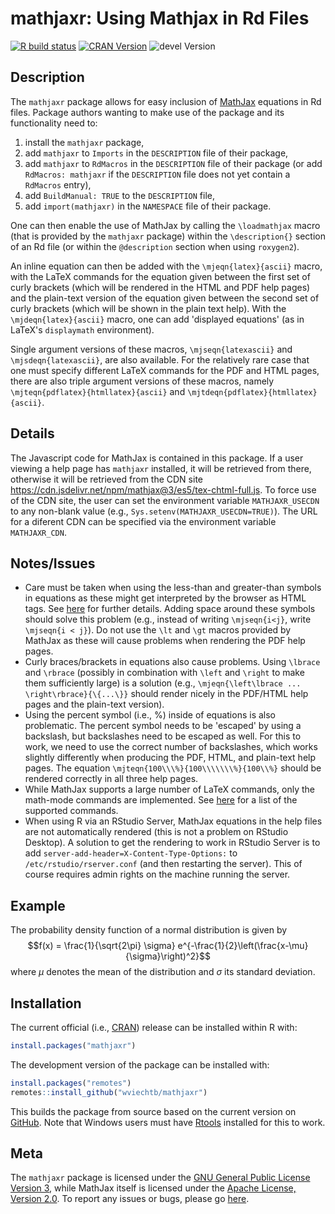 mathjaxr: Using Mathjax in Rd Files
===================================

[![R build status](https://github.com/wviechtb/mathjaxr/workflows/R-CMD-check/badge.svg)](https://github.com/wviechtb/mathjaxr/actions)
[![CRAN Version](https://www.r-pkg.org/badges/version/mathjaxr)](https://cran.r-project.org/package=mathjaxr)
![devel Version](https://img.shields.io/badge/devel-1.7--1-brightgreen.svg)

## Description

The `mathjaxr` package allows for easy inclusion of [MathJax](https://www.mathjax.org/) equations in Rd files. Package authors wanting to make use of the package and its functionality need to:

1. install the `mathjaxr` package,
2. add `mathjaxr` to `Imports` in the `DESCRIPTION` file of their package,
3. add `mathjaxr` to `RdMacros` in the `DESCRIPTION` file of their package (or add `RdMacros: mathjaxr` if the `DESCRIPTION` file does not yet contain a `RdMacros` entry),
4. add `BuildManual: TRUE` to the `DESCRIPTION` file,
5. add `import(mathjaxr)` in the `NAMESPACE` file of their package.

One can then enable the use of MathJax by calling the `\loadmathjax` macro (that is provided by the `mathjaxr` package) within the `\description{}` section of an Rd file (or within the `@description` section when using `roxygen2`).

An inline equation can then be added with the `\mjeqn{latex}{ascii}` macro, with the LaTeX commands for the equation given between the first set of curly brackets (which will be rendered in the HTML and PDF help pages) and the plain-text version of the equation given between the second set of curly brackets (which will be shown in the plain text help). With the `\mjdeqn{latex}{ascii}` macro, one can add 'displayed equations' (as in LaTeX's `displaymath` environment).

Single argument versions of these macros, `\mjseqn{latexascii}` and `\mjsdeqn{latexascii}`, are also available. For the relatively rare case that one must specify different LaTeX commands for the PDF and HTML pages, there are also triple argument versions of these macros, namely `\mjteqn{pdflatex}{htmllatex}{ascii}` and `\mjtdeqn{pdflatex}{htmllatex}{ascii}`.

## Details

The Javascript code for MathJax is contained in this package. If a user viewing a help page has `mathjaxr` installed, it will be retrieved from there, otherwise it will be retrieved from the CDN site https://cdn.jsdelivr.net/npm/mathjax@3/es5/tex-chtml-full.js. To force use of the CDN site, the user can set the environment variable `MATHJAXR_USECDN` to any non-blank value (e.g., `Sys.setenv(MATHJAXR_USECDN=TRUE)`). The URL for a diferent CDN can be specified via the environment variable `MATHJAXR_CDN`.

## Notes/Issues

- Care must be taken when using the less-than and greater-than symbols in equations as these might get interpreted by the browser as HTML tags. See [here](https://docs.mathjax.org/en/latest/input/tex/html.html) for further details. Adding space around these symbols should solve this problem (e.g., instead of writing `\mjseqn{i<j}`, write `\mjseqn{i < j}`). Do not use the `\lt` and `\gt` macros provided by MathJax as these will cause problems when rendering the PDF help pages.
- Curly braces/brackets in equations also cause problems. Using `\lbrace` and `\rbrace` (possibly in combination with `\left` and `\right` to make them sufficiently large) is a solution (e.g., `\mjeqn{\left\lbrace ... \right\rbrace}{\{...\}}` should render nicely in the PDF/HTML help pages and the plain-text version).
- Using the percent symbol (i.e., %) inside of equations is also problematic. The percent symbol needs to be 'escaped' by using a backslash, but backslashes need to be escaped as well. For this to work, we need to use the correct number of backslashes, which works slightly differently when producing the PDF, HTML, and plain-text help pages. The equation `\mjteqn{100\\\%}{100\\\\\\\%}{100\\%}` should be rendered correctly in all three help pages.
- While MathJax supports a large number of LaTeX commands, only the math-mode commands are implemented. See [here](https://docs.mathjax.org/en/latest/input/tex/macros/index.html) for a list of the supported commands.
- When using R via an RStudio Server, MathJax equations in the help files are not automatically rendered (this is not a problem on RStudio Desktop). A solution to get the rendering to work in RStudio Server is to add `server-add-header=X-Content-Type-Options:` to `/etc/rstudio/rserver.conf` (and then restarting the server). This of course requires admin rights on the machine running the server.

## Example

The probability density function of a normal distribution is given by $$f(x) = \frac{1}{\sqrt{2\pi} \sigma} e^{-\frac{1}{2}\left(\frac{x-\mu}{\sigma}\right)^2}$$ where $\mu$ denotes the mean of the distribution and $\sigma$ its standard deviation.

## Installation

The current official (i.e., [CRAN](https://cran.r-project.org/package=mathjaxr)) release can be installed within R with:

```r
install.packages("mathjaxr")
```

The development version of the package can be installed with:

```r
install.packages("remotes")
remotes::install_github("wviechtb/mathjaxr")
```

This builds the package from source based on the current version on [GitHub](https://github.com/wviechtb/mathjaxr). Note that Windows users must have [Rtools](https://cran.r-project.org/bin/windows/Rtools/rtools40.html) installed for this to work.

## Meta

The `mathjaxr` package is licensed under the [GNU General Public License Version 3](https://www.gnu.org/licenses/gpl-3.0.txt), while MathJax itself is licensed under the [Apache License, Version 2.0](https://github.com/mathjax/MathJax/blob/master/LICENSE). To report any issues or bugs, please go [here](https://github.com/wviechtb/mathjaxr/issues).
